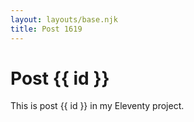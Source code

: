 ```yaml
---
layout: layouts/base.njk
title: Post 1619
---
```


# Post {{ id }}

This is post {{ id }} in my Eleventy project.
